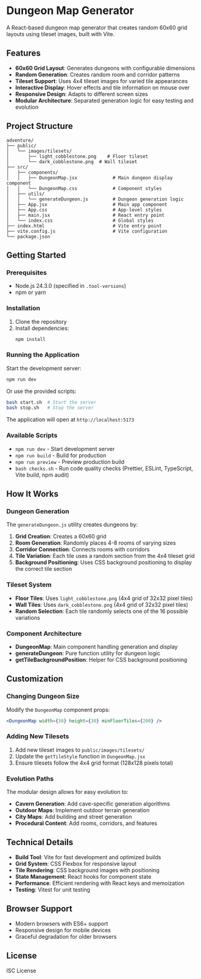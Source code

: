 # Dungeon Map Generator

A React-based dungeon map generator that creates random 60x60 grid layouts using tileset images, built with Vite.

## Features

- **60x60 Grid Layout**: Generates dungeons with configurable dimensions
- **Random Generation**: Creates random room and corridor patterns
- **Tileset Support**: Uses 4x4 tileset images for varied tile appearances
- **Interactive Display**: Hover effects and tile information on mouse over
- **Responsive Design**: Adapts to different screen sizes
- **Modular Architecture**: Separated generation logic for easy testing and evolution

## Project Structure

```
adventure/
├── public/
│   └── images/tilesets/
│       ├── light_cobblestone.png    # Floor tileset
│       └── dark_cobblestone.png  # Wall tileset
├── src/
│   ├── components/
│   │   ├── DungeonMap.jsx             # Main dungeon display component
│   │   └── DungeonMap.css             # Component styles
│   ├── utils/
│   │   └── generateDungeon.js         # Dungeon generation logic
│   ├── App.jsx                        # Main app component
│   ├── App.css                        # App-level styles
│   ├── main.jsx                       # React entry point
│   └── index.css                      # Global styles
├── index.html                         # Vite entry point
├── vite.config.js                     # Vite configuration
└── package.json
```

## Getting Started

### Prerequisites

- Node.js 24.3.0 (specified in `.tool-versions`)
- npm or yarn

### Installation

1. Clone the repository
2. Install dependencies:
   ```bash
   npm install
   ```

### Running the Application

Start the development server:

```bash
npm run dev
```

Or use the provided scripts:

```bash
bash start.sh  # Start the server
bash stop.sh   # Stop the server
```

The application will open at `http://localhost:5173`

### Available Scripts

- `npm run dev` - Start development server
- `npm run build` - Build for production
- `npm run preview` - Preview production build
- `bash checks.sh` - Run code quality checks (Prettier, ESLint, TypeScript, Vite build, npm audit)

## How It Works

### Dungeon Generation

The `generateDungeon.js` utility creates dungeons by:

1. **Grid Creation**: Creates a 60x60 grid
2. **Room Generation**: Randomly places 4-8 rooms of varying sizes
3. **Corridor Connection**: Connects rooms with corridors
4. **Tile Variation**: Each tile uses a random section from the 4x4 tileset grid
5. **Background Positioning**: Uses CSS background positioning to display the correct tile section

### Tileset System

- **Floor Tiles**: Uses `light_cobblestone.png` (4x4 grid of 32x32 pixel tiles)
- **Wall Tiles**: Uses `dark_cobblestone.png` (4x4 grid of 32x32 pixel tiles)
- **Random Selection**: Each tile randomly selects one of the 16 possible variations

### Component Architecture

- **DungeonMap**: Main component handling generation and display
- **generateDungeon**: Pure function utility for dungeon logic
- **getTileBackgroundPosition**: Helper for CSS background positioning

## Customization

### Changing Dungeon Size

Modify the `DungeonMap` component props:

```jsx
<DungeonMap width={30} height={30} minFloorTiles={200} />
```

### Adding New Tilesets

1. Add new tileset images to `public/images/tilesets/`
2. Update the `getTileStyle` function in `DungeonMap.jsx`
3. Ensure tilesets follow the 4x4 grid format (128x128 pixels total)

### Evolution Paths

The modular design allows for easy evolution to:

- **Cavern Generation**: Add cave-specific generation algorithms
- **Outdoor Maps**: Implement outdoor terrain generation
- **City Maps**: Add building and street generation
- **Procedural Content**: Add rooms, corridors, and features

## Technical Details

- **Build Tool**: Vite for fast development and optimized builds
- **Grid System**: CSS Flexbox for responsive layout
- **Tile Rendering**: CSS background images with positioning
- **State Management**: React hooks for component state
- **Performance**: Efficient rendering with React keys and memoization
- **Testing**: Vitest for unit testing

## Browser Support

- Modern browsers with ES6+ support
- Responsive design for mobile devices
- Graceful degradation for older browsers

## License

ISC License
